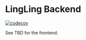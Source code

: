# LingLing Backend

[![codecov](https://codecov.io/gh/bahrmichael/lingling-backend/branch/master/graph/badge.svg)](https://codecov.io/gh/bahrmichael/lingling-backend)

See TBD for the frontend.
